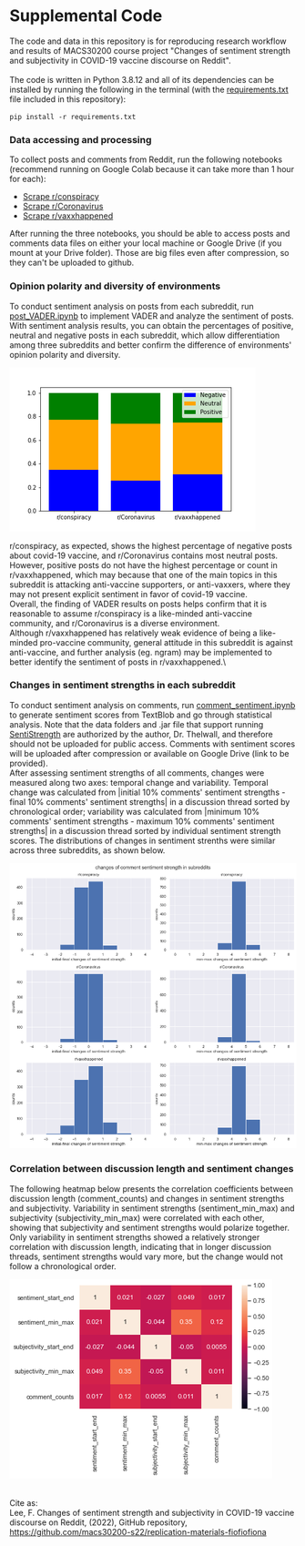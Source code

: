 # Supplemental Code
The code and data in this repository is for reproducing research workflow and results of MACS30200 course project "Changes of sentiment strength and subjectivity in COVID-19 vaccine discourse on Reddit".\
\
The code is written in Python 3.8.12 and all of its dependencies can be installed by running the following in the terminal (with the [requirements.txt](https://github.com/macs30200-s22/replication-materials-fiofiofiona/blob/master/requirements.txt) file included in this repository):
```
pip install -r requirements.txt
```
### Data accessing and processing
To collect posts and comments from Reddit, run the following notebooks (recommend running on Google Colab because it can take more than 1 hour for each):
* [Scrape r/conspiracy](https://github.com/macs30200-s22/replication-materials-fiofiofiona/blob/master/conspiracy.ipynb)
* [Scrape r/Coronavirus](https://github.com/macs30200-s22/replication-materials-fiofiofiona/blob/master/covid.ipynb)
* [Scrape r/vaxxhappened](https://github.com/macs30200-s22/replication-materials-fiofiofiona/blob/master/vaxx.ipynb)

After running the three notebooks, you should be able to access posts and comments data files on either your local machine or Google Drive (if you mount at your Drive folder). Those are big files even after compression, so they can't be uploaded to github. 

### Opinion polarity and diversity of environments
To conduct sentiment analysis on posts from each subreddit, run [post_VADER.ipynb](https://github.com/macs30200-s22/replication-materials-fiofiofiona/blob/master/post_VADER.ipynb) to implement VADER and analyze the sentiment of posts.\
With sentiment analysis results, you can obtain the percentages of positive, neutral and negative posts in each subreddit, which allow differentiation among three subreddits and better confirm the difference of environments' opinion polarity and diversity.

![subreddit](data/subreddit_percentage.png)

r/conspiracy, as expected, shows the highest percentage of negative posts about covid-19 vaccine, and r/Coronavirus contains most neutral posts.\
However, positive posts do not have the highest percentage or count in r/vaxxhappened, which may because that one of the main topics in this subreddit is attacking anti-vaccine supporters, or anti-vaxxers, where they may not present explicit sentiment in favor of covid-19 vaccine.\
Overall, the finding of VADER results on posts helps confirm that it is reasonable to assume r/conspiracy is a like-minded anti-vaccine community, and r/Coronavirus is a diverse environment.\
Although r/vaxxhappened has relatively weak evidence of being a like-minded pro-vaccine community, general attitude in this subreddit is against anti-vaccine, and further analysis (eg. ngram) may be implemented to better identify the sentiment of posts in r/vaxxhappened.\

### Changes in sentiment strengths in each subreddit
To conduct sentiment analysis on comments, run [comment_sentiment.ipynb](https://github.com/macs30200-s22/replication-materials-fiofiofiona/blob/master/comment_sentiment.ipynb) to generate sentiment scores from TextBlob and go through statistical analysis. Note that the data folders and .jar file that support running [SentiStrength](http://sentistrength.wlv.ac.uk/) are authorized by the author, Dr. Thelwall, and therefore should not be uploaded for public access. Comments with sentiment scores will be uploaded after compression or available on Google Drive (link to be provided).\
After assessing sentiment strengths of all comments, changes were measured along two axes: temporal change and variability. Temporal change was calculated from |initial 10% comments' sentiment strengths - final 10% comments' sentiment strengths| in a discussion thread sorted by chronological order; variability was calculated from |minimum 10% comments' sentiment strengths - maximum 10% comments' sentiment strengths| in a discussion thread sorted by individual sentiment strength scores. The distributions of changes in sentiment strenths were similar across three subreddits, as shown below. 

![sentiment change distribution](data/senti_strength_change_hist.png)

### Correlation between discussion length and sentiment changes
The following heatmap below presents the correlation coefficients between discussion length (comment_counts) and changes in sentiment strengths and subjectivity. Variability in sentiment strengths (sentiment_min_max) and subjectivity (subjectivity_min_max) were correlated with each other, showing that subjectivity and sentiment strengths would polarize together. Only variability in sentiment strengths showed a relatively stronger correlation with discussion length, indicating that in longer discussion threads, sentiment strengths would vary more, but the change would not follow a chronological order. 

![correlation](data/all_correlation.png)

\
Cite as:\
Lee, F. Changes of sentiment strength and subjectivity in COVID-19 vaccine discourse on Reddit, (2022), GitHub repository, https://github.com/macs30200-s22/replication-materials-fiofiofiona
